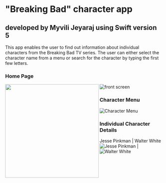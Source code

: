 # "Breaking Bad" character app
## developed by Myvili Jeyaraj using Swift version 5

This app enables the user to find out information about individual characters from the Breaking Bad TV series. The user can either select the character name from a menu or search for the character by typing the first few letters.

### Home Page

<a href="url"><img src="https://github.com/myjeyaraj/BreakingBad/blob/BB-001/screenshots/front%20screen.png" align="left" height="300" width="300" ></a>
![front screen](https://github.com/myjeyaraj/BreakingBad/blob/BB-001/screenshots/front%20screen.png)

### Character Menu

![Character Menu](https://github.com/myjeyaraj/BreakingBad/blob/BB-001/screenshots/chacter%20menu.png)

### Individual Character Details

Jesse Pinkman | Walter White
![Jesse Pinkman](https://github.com/myjeyaraj/BreakingBad/blob/BB-001/screenshots/JessePinkman.png) | ![Walter White](https://github.com/myjeyaraj/BreakingBad/blob/BB-001/screenshots/WalterWhite.png)
